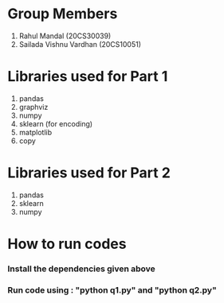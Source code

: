 # Group Members
1. Rahul Mandal (20CS30039)
2. Sailada Vishnu Vardhan (20CS10051)




# Libraries used for Part 1
1. pandas 
2. graphviz
3. numpy
4. sklearn (for encoding)
5. matplotlib
6. copy




# Libraries used for Part 2
1. pandas
2. sklearn
3. numpy




# How to run codes

### Install the dependencies given above
### Run code using : "python q1.py" and "python q2.py" 



